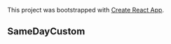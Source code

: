 This project was bootstrapped with [Create React App](https://github.com/facebook/create-react-app).

## SameDayCustom
